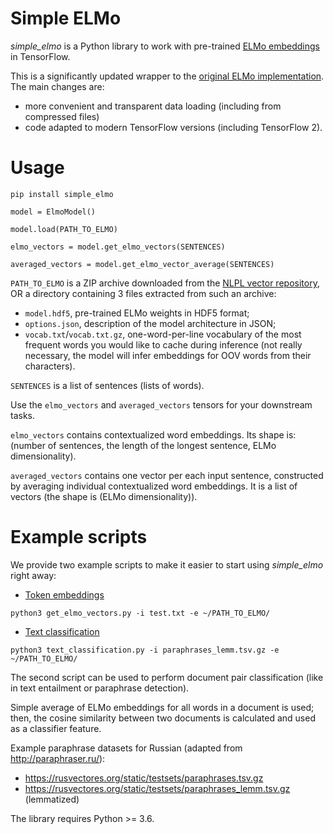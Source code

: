 # Simple ELMo
_simple_elmo_ is a Python library to work with pre-trained [ELMo embeddings](https://allennlp.org/elmo) in TensorFlow.

This is a significantly updated wrapper to the [original ELMo implementation](https://github.com/allenai/bilm-tf).
The main changes are:
- more convenient and transparent data loading (including from compressed files)
- code adapted to modern TensorFlow versions (including TensorFlow 2).

# Usage

`pip install simple_elmo`

 `model = ElmoModel()`

 `model.load(PATH_TO_ELMO)`

 `elmo_vectors = model.get_elmo_vectors(SENTENCES)`
 
  `averaged_vectors = model.get_elmo_vector_average(SENTENCES)`

`PATH_TO_ELMO` is a ZIP archive downloaded from the [NLPL vector repository](http://vectors.nlpl.eu/repository/),
OR a directory containing 3 files extracted from such an archive:
- `model.hdf5`, pre-trained ELMo weights in HDF5 format;
- `options.json`, description of the model architecture in JSON;
- `vocab.txt`/`vocab.txt.gz`, one-word-per-line vocabulary of the most frequent words you would like to cache during inference
(not really necessary, the model will infer embeddings for OOV words from their characters).

`SENTENCES` is a list of sentences (lists of words).

Use the `elmo_vectors` and `averaged_vectors` tensors for your downstream tasks. 

`elmo_vectors` contains contextualized word embeddings. Its shape is: (number of sentences, the length of the longest sentence, ELMo dimensionality).

`averaged_vectors` contains one vector per each input sentence, 
constructed by averaging individual contextualized word embeddings. 
It is a list of vectors (the shape is (ELMo dimensionality)).


# Example scripts

We provide two example scripts to make it easier to start using _simple_elmo_ right away:
- [Token embeddings](https://github.com/ltgoslo/simple_elmo/blob/master/simple_elmo/get_elmo_vectors.py)
 
`python3 get_elmo_vectors.py -i test.txt -e ~/PATH_TO_ELMO/`

- [Text classification](https://github.com/ltgoslo/simple_elmo/blob/master/simple_elmo/text_classification.py)

`python3 text_classification.py -i paraphrases_lemm.tsv.gz -e ~/PATH_TO_ELMO/`

The second script can be used to perform document pair classification (like in text entailment or paraphrase detection).

Simple average of ELMo embeddings for all words in a document is used;
then, the cosine similarity between two documents is calculated and used as a classifier feature.

Example paraphrase datasets for Russian (adapted from http://paraphraser.ru/):
- https://rusvectores.org/static/testsets/paraphrases.tsv.gz
- https://rusvectores.org/static/testsets/paraphrases_lemm.tsv.gz (lemmatized)


The library requires Python >= 3.6.

